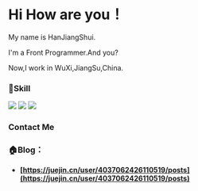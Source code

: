 # Hi How are you！

My name is HanJiangShui.

I'm a Front Programmer.And you?

Now,I work in WuXi,JiangSu,China.

### 🔨Skill
<code><img src="https://img.shields.io/badge/JS-%2320232a.svg?style=for-the-badge&logo=javascript&logoColor=%2#F0DC4E"/></code>
<code><img src="https://img.shields.io/badge/vuejs-%2335495e.svg?style=for-the-badge&logo=vuedotjs&logoColor=%234FC08D"/></code>
<code><img src="https://img.shields.io/badge/react-%2320232a.svg?style=for-the-badge&logo=react&logoColor=%2361DAFB"/></code>


### Contact Me
### 🏠Blog：
    
- **[https://juejin.cn/user/4037062426110519/posts](https://juejin.cn/user/4037062426110519/posts)**


